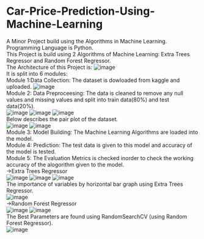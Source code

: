 # Car-Price-Prediction-Using-Machine-Learning
A Minor Project build using the Algorithms in Machine Learning.  
Programming Language is Python.  
This Project is build using 2 Algorithms of Machine Learning: Extra Trees Regressor and Random Forest Regressor.  
The Architecture of this Project is:
![image](https://github.com/NehaSree19/Car-Price-Prediction-Using-Machine-Learning/assets/92450770/5cecd01a-03d3-4eb5-8b5b-680d91859780)  
It is split into 6 modules:  
Module 1:Data Collection: The dataset is dowloaded from kaggle and uploaded.
![image](https://github.com/NehaSree19/Car-Price-Prediction-Using-Machine-Learning/assets/92450770/bbcf636b-deba-48d5-9020-2393d1f88aa8)  
Module 2: Data Preproceesing: The data is cleaned to remove any null values and missing values and split into train data(80%) and test data(20%).  
![image](https://github.com/NehaSree19/Car-Price-Prediction-Using-Machine-Learning/assets/92450770/dcaa245d-e8d2-487c-a9bf-36177162c5e7)
![image](https://github.com/NehaSree19/Car-Price-Prediction-Using-Machine-Learning/assets/92450770/338175f7-3d62-43c1-a446-a74415a5aa64)
![image](https://github.com/NehaSree19/Car-Price-Prediction-Using-Machine-Learning/assets/92450770/8df1da73-0111-45e0-9465-aba67a20bb6f)  
Below describes the pair plot of the dataset.  
![image](https://github.com/NehaSree19/Car-Price-Prediction-Using-Machine-Learning/assets/92450770/3816a599-ef7b-4081-9598-45cdab913904)
![image](https://github.com/NehaSree19/Car-Price-Prediction-Using-Machine-Learning/assets/92450770/2c14ee15-cfab-40d9-8f5b-f3ea737137e9)  
Module 3: Model Building: The Machine Learning Algorithms are loaded into the model.  
Module 4: Prediction: The test data is given to this model and accuracy of the model is tested.  
Module 5: The Evaluation Metrics is checked inorder to check the working accuracy of the alogorithm given to the model.  
->Extra Trees Regressor  
![image](https://github.com/NehaSree19/Car-Price-Prediction-Using-Machine-Learning/assets/92450770/7a61cf54-2bc3-45ae-865e-955022ee2217)
![image](https://github.com/NehaSree19/Car-Price-Prediction-Using-Machine-Learning/assets/92450770/3d4bb74d-daa5-4794-90a7-2d44cc6010cc)
![image](https://github.com/NehaSree19/Car-Price-Prediction-Using-Machine-Learning/assets/92450770/66613700-c31b-42d3-88f3-da1949834c39)  
The importance of variables by horizontal bar graph using Extra Trees Regressor.  
![image](https://github.com/NehaSree19/Car-Price-Prediction-Using-Machine-Learning/assets/92450770/66f96a49-825d-4e91-bdb1-acf789df5925)  
->Random Forest Regressor  
![image](https://github.com/NehaSree19/Car-Price-Prediction-Using-Machine-Learning/assets/92450770/a4157915-8ce9-48fc-8a06-7a75986d2842)
![image](https://github.com/NehaSree19/Car-Price-Prediction-Using-Machine-Learning/assets/92450770/90e4e46e-f1f1-4bd5-aae9-4a702e3f92cd)  
The Best Parameters are found using RandomSearchCV (using Random Forest Regressor).  
![image](https://github.com/NehaSree19/Car-Price-Prediction-Using-Machine-Learning/assets/92450770/dcc55796-99f7-40a9-959e-f9debfc6ec25)


